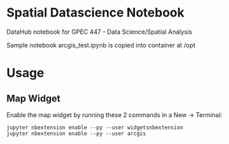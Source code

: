 # Spatial Datascience Notebook

DataHub notebook for GPEC 447 - Data Science/Spatial Analysis

Sample notebook arcgis_test.ipynb is copied into container at /opt

# Usage

## Map Widget

Enable the map widget by running these 2 commands in a New -> Terminal:

```
jupyter nbextension enable --py --user widgetsnbextension
jupyter nbextension enable --py --user arcgis
```
